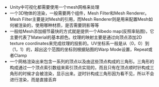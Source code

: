 * Unity中可视化都需要使用一个mesh网格来处理
* 一个3D物体的渲染，一般需要两个组件，Mesh Filter和Mesh Renderer。Mesh Filter主要是对Mesh的引用，而Mesh Renderer则是用来配置Mesh如何被渲染的，使用哪种材质，是否需要阴影等等
* 一般给Mesh添加细节最快的方式就是提供一个Albedo map(反照率贴图)，它主要代表了Material的基本颜色。纹理的映射主要是通过向顶点添加2D texture coordinates来完成纹理的投影的。UV坐标系一般是从（0，0）到（1，1）的，超出这个范围的坐标则根据贴图的Warp Mode设置，Repeat或者Clamp
* 一个网格渲染出来包含一系列的顶点以及由这些顶点构成的三角形。三角形的构成通过一个顶点索引数组来索引顶点实现的，而且只有在顶点顺时针构成三角形的时候才会被渲染，显示出来。逆时针构成三角形因为看不见，所以不会进行渲染，而是直接丢弃